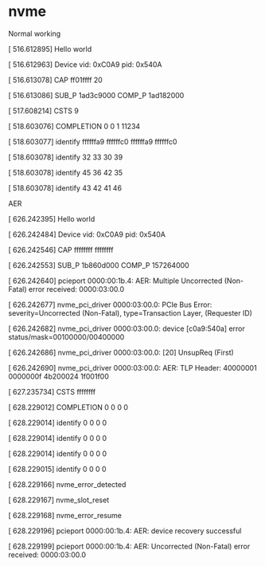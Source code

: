 # nvme

Normal working

[  516.612895] Hello world

[  516.612963] Device vid: 0xC0A9 pid: 0x540A

[  516.613078] CAP ff01ffff 20

[  516.613086] SUB_P 1ad3c9000 COMP_P 1ad182000

[  517.608214] CSTS 9

[  518.603076] COMPLETION 0 0 1 11234

[  518.603077] identify ffffffa9 ffffffc0 ffffffa9 ffffffc0

[  518.603078] identify 32 33 30 39

[  518.603078] identify 45 36 42 35

[  518.603078] identify 43 42 41 46

 

 

AER
 

[  626.242395] Hello world

[  626.242484] Device vid: 0xC0A9 pid: 0x540A

[  626.242546] CAP ffffffff ffffffff

[  626.242553] SUB_P 1b860d000 COMP_P 157264000

[  626.242640] pcieport 0000:00:1b.4: AER: Multiple Uncorrected (Non-Fatal) error received: 0000:03:00.0

[  626.242677] nvme_pci_driver 0000:03:00.0: PCIe Bus Error: severity=Uncorrected (Non-Fatal), type=Transaction Layer, (Requester ID)

[  626.242682] nvme_pci_driver 0000:03:00.0:   device [c0a9:540a] error status/mask=00100000/00400000

[  626.242686] nvme_pci_driver 0000:03:00.0:    [20] UnsupReq               (First)

[  626.242690] nvme_pci_driver 0000:03:00.0: AER:   TLP Header: 40000001 0000000f 4b200024 1f001f00

[  627.235734] CSTS ffffffff

[  628.229012] COMPLETION 0 0 0 0

[  628.229014] identify 0 0 0 0

[  628.229014] identify 0 0 0 0

[  628.229014] identify 0 0 0 0

[  628.229015] identify 0 0 0 0

[  628.229166] nvme_error_detected

[  628.229167] nvme_slot_reset

[  628.229168] nvme_error_resume

[  628.229196] pcieport 0000:00:1b.4: AER: device recovery successful

[  628.229199] pcieport 0000:00:1b.4: AER: Uncorrected (Non-Fatal) error received: 0000:03:00.0
